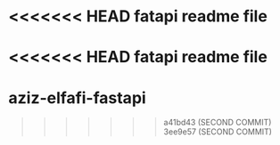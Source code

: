 <<<<<<< HEAD
fatapi readme file
=======
<<<<<<< HEAD
fatapi readme file
=======
# aziz-elfafi-fastapi
>>>>>>> a41bd43 (SECOND COMMIT)
>>>>>>> 3ee9e57 (SECOND COMMIT)
